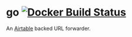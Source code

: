 # go [![Docker Build Status](https://img.shields.io/docker/build/zqureshi/go.svg)](https://hub.docker.com/r/zqureshi/go/builds/)

An [Airtable](https://www.airtable.com) backed URL forwarder.
